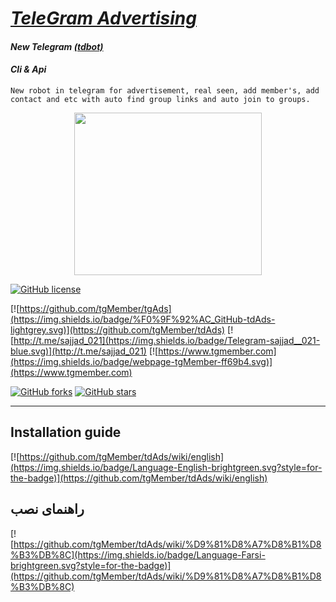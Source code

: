 # [_TeleGram Advertising_](https://www.tgmember.com)

#### _New Telegram_ [*(tdbot)*](https://valtman.name/telegram-bot)

#### _Cli & Api_


```New robot in telegram for advertisement, real seen, add member's, add contact and etc with auto find group links and auto join to groups.```


<p align="center"> <img class="td" style="vertical-align: middle;" background="rgb(231, 235, 240)" src="https://github.com/sajjad-021/KingPKG/blob/master/26200221_(1).jpg" alt="" width="300" height="260" /></p>


[![GitHub license](https://img.shields.io/badge/license-New%20BSD-blue.svg)](https://raw.githubusercontent.com/tgMember/tgAds/master/LICENSE)

[![https://github.com/tgMember/tgAds](https://img.shields.io/badge/%F0%9F%92%AC_GitHub-tdAds-lightgrey.svg)](https://github.com/tgMember/tdAds)
[![http://t.me/sajjad_021](https://img.shields.io/badge/Telegram-sajjad__021-blue.svg)](http://t.me/sajjad_021)
   [![https://www.tgmember.com](https://img.shields.io/badge/webpage-tgMember-ff69b4.svg)](https://www.tgmember.com)

[![GitHub forks](https://img.shields.io/github/forks/tgMember/tdAds.svg?style=plastic)](https://github.com/tgMember/tdAds/network)
[![GitHub stars](https://img.shields.io/github/stars/tgMember/tdAds.svg?style=plastic)](https://github.com/tgMember/tdAds/stargazers)


***

## Installation guide

   [![https://github.com/tgMember/tdAds/wiki/english](https://img.shields.io/badge/Language-English-brightgreen.svg?style=for-the-badge)](https://github.com/tgMember/tdAds/wiki/english)
   
 
 ## راهنمای نصب
 
[![https://github.com/tgMember/tdAds/wiki/%D9%81%D8%A7%D8%B1%D8%B3%DB%8C](https://img.shields.io/badge/Language-Farsi-brightgreen.svg?style=for-the-badge)](https://github.com/tgMember/tdAds/wiki/%D9%81%D8%A7%D8%B1%D8%B3%DB%8C)
